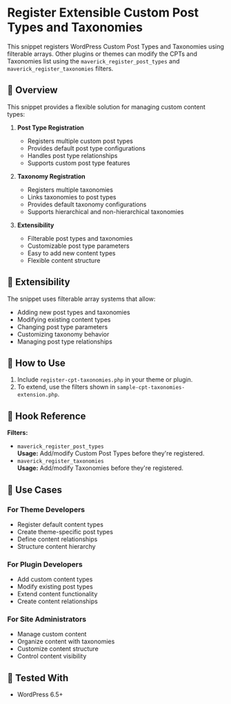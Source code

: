 # Register Extensible Custom Post Types and Taxonomies

This snippet registers WordPress Custom Post Types and Taxonomies using filterable arrays. Other plugins or themes can modify the CPTs and Taxonomies list using the `maverick_register_post_types` and `maverick_register_taxonomies` filters.

## 📌 Overview

This snippet provides a flexible solution for managing custom content types:

1. **Post Type Registration**

   - Registers multiple custom post types
   - Provides default post type configurations
   - Handles post type relationships
   - Supports custom post type features

2. **Taxonomy Registration**

   - Registers multiple taxonomies
   - Links taxonomies to post types
   - Provides default taxonomy configurations
   - Supports hierarchical and non-hierarchical taxonomies

3. **Extensibility**
   - Filterable post types and taxonomies
   - Customizable post type parameters
   - Easy to add new content types
   - Flexible content structure

## 🔄 Extensibility

The snippet uses filterable array systems that allow:

- Adding new post types and taxonomies
- Modifying existing content types
- Changing post type parameters
- Customizing taxonomy behavior
- Managing post type relationships

## 📌 How to Use

1. Include `register-cpt-taxonomies.php` in your theme or plugin.
2. To extend, use the filters shown in `sample-cpt-taxonomies-extension.php`.

## 🔄 Hook Reference

**Filters:**

- `maverick_register_post_types`  
  **Usage:** Add/modify Custom Post Types before they're registered.
- `maverick_register_taxonomies`  
  **Usage:** Add/modify Taxonomies before they're registered.

## 🎯 Use Cases

### For Theme Developers

- Register default content types
- Create theme-specific post types
- Define content relationships
- Structure content hierarchy

### For Plugin Developers

- Add custom content types
- Modify existing post types
- Extend content functionality
- Create content relationships

### For Site Administrators

- Manage custom content
- Organize content with taxonomies
- Customize content structure
- Control content visibility

## 🧪 Tested With

- WordPress 6.5+

